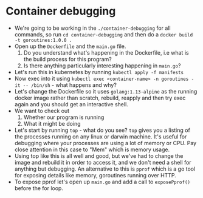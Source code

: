 # Container debugging
- We're going to be working in the `./container-debugging` for all commands, so run `cd container-debugging` and then do a `docker build -t goroutines:1.0.0 .`
- Open up the `Dockerfile` and the `main.go` file. 
    1. Do you understand what's happening in the Dockerfile, i.e what is the build process for this program?
    1. Is there anything particularly interesting happening in `main.go`?
- Let's run this in kubernetes by running `kubectl apply -f manifests`
- Now exec into it using `kubectl exec <container-name> -n goroutines -it -- /bin/sh` - what happens and why?
- Let's change the Dockerfile so it uses `golang:1.13-alpine` as the running docker image rather than scratch, rebuild, reapply and then try exec again and you should get an interactive shell.
- We want to check out
    1. Whether our program is running
    1. What it might be doing
- Let's start by running `top` - what do you see? `top` gives you a listing of the processes running on any linux or darwin machine. It's useful for debugging where your processes are using a lot of memory or CPU. Pay close attention in this case to "Mem" which is memory usage.
- Using top like this is all well and good, but we've had to change the image and rebuild it in order to access it, and we don't need a shell for anything but debugging. An alternative to this is `pprof` which is a go tool for exposing details like memory, goroutines running over HTTP.
- To expose pprof let's open up `main.go` and add a call to `exposePprof()` before the for loop.


